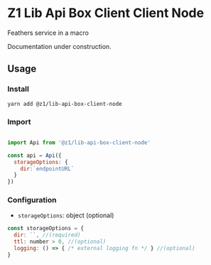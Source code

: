 # Z1 Lib Api Box Client Client Node

Feathers service in a macro

Documentation under construction.

## Usage

### Install

```
yarn add @z1/lib-api-box-client-node
```

### Import

```JavaScript

import Api from '@z1/lib-api-box-client-node'

const api = Api({
  storageOptions: {
    dir:`endpointURL`
  }
})

```

### Configuration

- `storageOptions`: object (optional)

```JavaScript
const storageOptions = {
  dir: ``, //(required)
  ttl: number > 0, //(optional)
  logging: () => { /* external logging fn */ } //(optional)
}

```
